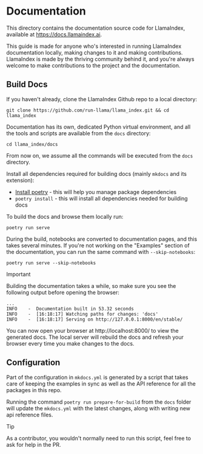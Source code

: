 # Documentation

This directory contains the documentation source code for LlamaIndex, available at https://docs.llamaindex.ai.

This guide is made for anyone who's interested in running LlamaIndex documentation locally,
making changes to it and making contributions. LlamaIndex is made by the thriving community
behind it, and you're always welcome to make contributions to the project and the
documentation.

## Build Docs

If you haven't already, clone the LlamaIndex Github repo to a local directory:

```
git clone https://github.com/run-llama/llama_index.git && cd llama_index
```

Documentation has its own, dedicated Python virtual environment, and all the tools and scripts are available from the
`docs` directory:

```
cd llama_index/docs
```

From now on, we assume all the commands will be executed from the `docs` directory.

Install all dependencies required for building docs (mainly `mkdocs` and its extension):

- [Install poetry](https://python-poetry.org/docs/#installation) - this will help you manage package dependencies
- `poetry install` - this will install all dependencies needed for building docs

To build the docs and browse them locally run:

```
poetry run serve
```

During the build, notebooks are converted to documentation pages, and this takes several minutes. If you're not
working on the "Examples" section of the documentation, you can run the same command with `--skip-notebooks`:

```
poetry run serve --skip-notebooks
```

> [!IMPORTANT]
> Building the documentation takes a while, so make sure you see the following output before opening the browser:
>
> ```
> ...
> INFO    -  Documentation built in 53.32 seconds
> INFO    -  [16:18:17] Watching paths for changes: 'docs'
> INFO    -  [16:18:17] Serving on http://127.0.0.1:8000/en/stable/
> ```

You can now open your browser at http://localhost:8000/ to view the generated docs. The local server will rebuild the
docs and refresh your browser every time you make changes to the docs.

## Configuration

Part of the configuration in `mkdocs.yml` is generated by a script that takes care of keeping the examples in sync as
well as the API reference for all the packages in this repo.

Running the command `poetry run prepare-for-build` from the `docs` folder will update the `mkdocs.yml` with the latest
changes, along with writing new api reference files.

> [!TIP]
> As a contributor, you wouldn't normally need to run this script, feel free to ask for help in the PR.
